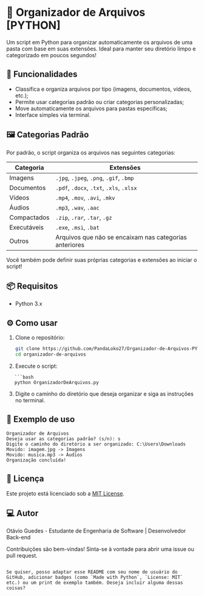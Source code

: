 # 📂 Organizador de Arquivos [PYTHON]

Um script em Python para organizar automaticamente os arquivos de uma pasta com base em suas extensões. Ideal para manter seu diretório limpo e categorizado em poucos segundos!

## 🚀 Funcionalidades

- Classifica e organiza arquivos por tipo (imagens, documentos, vídeos, etc.);
- Permite usar categorias padrão ou criar categorias personalizadas;
- Move automaticamente os arquivos para pastas específicas;
- Interface simples via terminal.

## 🖼️ Categorias Padrão

Por padrão, o script organiza os arquivos nas seguintes categorias:

| Categoria     | Extensões                                                        |
|---------------|------------------------------------------------------------------|
| Imagens       | `.jpg`, `.jpeg`, `.png`, `.gif`, `.bmp`                          |
| Documentos    | `.pdf`, `.docx`, `.txt`, `.xls`, `.xlsx`                         |
| Vídeos        | `.mp4`, `.mov`, `.avi`, `.mkv`                                   |
| Áudios        | `.mp3`, `.wav`, `.aac`                                           |
| Compactados   | `.zip`, `.rar`, `.tar`, `.gz`                                    |
| Executáveis   | `.exe`, `.msi`, `.bat`                                           |
| Outros        | Arquivos que não se encaixam nas categorias anteriores           |

Você também pode definir suas próprias categorias e extensões ao iniciar o script!

## 📦 Requisitos

- Python 3.x

## ⚙️ Como usar

1. Clone o repositório:
   ```bash
   git clone https://github.com/PandaLoko27/Organizador-de-Arquivos-PYTHON-.git
   cd organizador-de-arquivos

2. Execute o script:
```
   ```bash
   python OrganizadorDeArquivos.py
   ```

3. Digite o caminho do diretório que deseja organizar e siga as instruções no terminal.

## 📁 Exemplo de uso

```
Organizador de Arquivos
Deseja usar as categorias padrão? (s/n): s
Digite o caminho do diretório a ser organizado: C:\Users\Downloads
Movido: imagem.jpg -> Imagens
Movido: musica.mp3 -> Áudios
Organização concluída!
```

## 📝 Licença

Este projeto está licenciado sob a [MIT License](LICENSE).

## 💻 Autor
Otávio Guedes - Estudante de Engenharia de Software | Desenvolvedor Back-end

Contribuições são bem-vindas! Sinta-se à vontade para abrir uma issue ou pull request.

```

Se quiser, posso adaptar esse README com seu nome de usuário do GitHub, adicionar badges (como `Made with Python`, `License: MIT` etc.) ou um print de exemplo também. Deseja incluir alguma dessas coisas?
```

